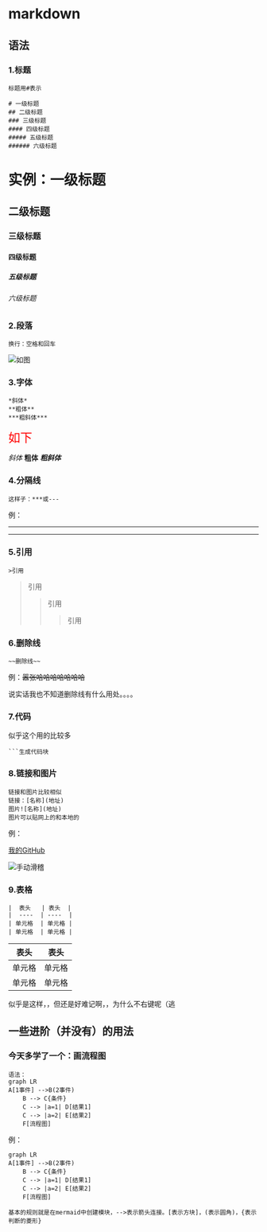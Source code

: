 # markdown

## 语法

### 1.标题

```
标题用#表示

# 一级标题
## 二级标题
### 三级标题
#### 四级标题
##### 五级标题
###### 六级标题
```



# 实例：一级标题

## 二级标题
### 三级标题
#### 四级标题
##### 五级标题
###### 六级标题

### 2.段落

```
换行：空格和回车
```

![如图](https://www.runoob.com/wp-content/uploads/2019/03/3F254936-778E-417A-BEF2-467116A55D00.jpg)

### 3.字体

```
*斜体*
**粗体**
***粗斜体***
```

<font color=red size=5>如下</font>

*斜体*
**粗体**
***粗斜体***

### 4.分隔线

```
这样子：***或---
```

例：

---

***

### 5.引用

```
>引用
```

> 引用
>
> > 引用
> >
> > > 引用

### 6.删除线

```
~~删除线~~
```

例：~~嚣张哈哈哈哈哈哈哈~~

说实话我也不知道删除线有什么用处。。。。

### 7.代码

似乎这个用的比较多

```
​```生成代码块
```

### 8.链接和图片

```
链接和图片比较相似
链接：[名称](地址)
图片![名称](地址)
图片可以贴网上的和本地的
```

例：

[我的GitHub](https://github.com/IronMan2002/IronMan2002.github.io)

![手动滑稽](https://ss2.bdstatic.com/70cFvnSh_Q1YnxGkpoWK1HF6hhy/it/u=1310400952,3930175964&fm=26&gp=0.jpg)

### 9.表格

```
|  表头   | 表头  |
|  ----  | ----  |
| 单元格  | 单元格 |
| 单元格  | 单元格 |
```

| 表头   | 表头   |
| ------ | ------ |
| 单元格 | 单元格 |
| 单元格 | 单元格 |

似乎是这样，，但还是好难记啊，，为什么不右键呢（逃



## 一些进阶（并没有）的用法

### 今天多学了一个：画流程图

```
语法：
graph LR
A[1事件] -->B(2事件)
    B --> C{条件}
    C --> |a=1| D[结果1]
    C --> |a=2| E[结果2]
    F[流程图]
```

例：

```mermaid
graph LR
A[1事件] -->B(2事件)
    B --> C{条件}
    C --> |a=1| D[结果1]
    C --> |a=2| E[结果2]
    F[流程图]
```

```
基本的规则就是在mermaid中创建模块，-->表示箭头连接。[表示方块]，(表示圆角)，{表示判断的菱形}
```


